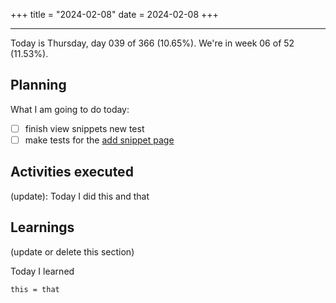 +++
title = "2024-02-08"
date = 2024-02-08
+++

---

Today is Thursday, day 039 of 366 (10.65%). We're in week 06 of 52 (11.53%).

## Planning

What I am going to do today:

- [ ] finish view snippets new test
- [ ] make tests for the [add snippet page](https://github.com/OmnicodeSolutions/luisa_drf_flutter_client/blob/snippets_CRUD/lib/add_snippet.dart)

## Activities executed

(update): Today I did this and that

## Learnings

(update or delete this section)

Today I learned
```
this = that
```
